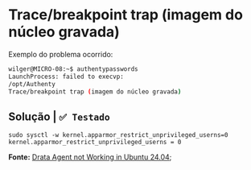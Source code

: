 # Trace/breakpoint trap (imagem do núcleo gravada)

Exemplo do problema ocorrido:

```bash
wilger@MICRO-08:~$ authentypasswords
LaunchProcess: failed to execvp:
/opt/Authenty
Trace/breakpoint trap (imagem do núcleo gravada)
```


## Solução | `✅ Testado`

```
sudo sysctl -w kernel.apparmor_restrict_unprivileged_userns=0
kernel.apparmor_restrict_unprivileged_userns = 0
```

**Fonte:** [Drata Agent not Working in Ubuntu 24.04](https://github.com/drata/drata-agent/issues/20#issuecomment-2094848078);
